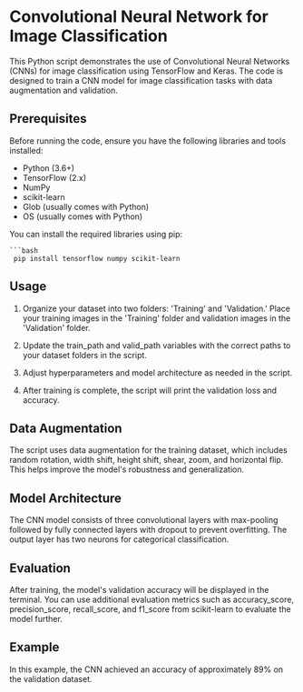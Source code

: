 # Convolutional Neural Network for Image Classification

This Python script demonstrates the use of Convolutional Neural Networks (CNNs) for image classification using TensorFlow and Keras. The code is designed to train a CNN model for image classification tasks with data augmentation and validation.

## Prerequisites

Before running the code, ensure you have the following libraries and tools installed:

- Python (3.6+)
- TensorFlow (2.x)
- NumPy
- scikit-learn
- Glob (usually comes with Python)
- OS (usually comes with Python)

You can install the required libraries using pip:


    ```bash
     pip install tensorflow numpy scikit-learn


## Usage
1. Organize your dataset into two folders: 'Training' and 'Validation.' Place your training images in the 'Training' folder and validation images in the 'Validation' folder.

2. Update the train_path and valid_path variables with the correct paths to your dataset folders in the script.

3. Adjust hyperparameters and model architecture as needed in the script.



   
1. After training is complete, the script will print the validation loss and accuracy.
## Data Augmentation
The script uses data augmentation for the training dataset, which includes random rotation, width shift, height shift, shear, zoom, and horizontal flip. This helps improve the model's robustness and generalization.

## Model Architecture
The CNN model consists of three convolutional layers with max-pooling followed by fully connected layers with dropout to prevent overfitting. The output layer has two neurons for categorical classification.

## Evaluation
After training, the model's validation accuracy will be displayed in the terminal. You can use additional evaluation metrics such as accuracy_score, precision_score, recall_score, and f1_score from scikit-learn to evaluate the model further.

## Example
In this example, the CNN achieved an accuracy of approximately 89% on the validation dataset.
